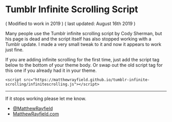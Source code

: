 # Tumblr Infinite Scrolling Script
( Modified to work in 2019 ) ( last updated: August 16th 2019 )

Many people use the Tumblr infinite scrolling script by Cody Sherman, but his page is dead and the script itself has also stopped working with a Tumblr update. I made a very small tweak to it and now it appears to work just fine.

If you are adding infinite scrolling for the first time, just add the script tag below to the bottom of your theme body. Or swap out the old script tag for this one if you already had it in your theme.

```
<script src="https://matthewrayfield.github.io/tumblr-infinite-scrolling/infinitescrolling.js"></script>
```

---

If it stops working please let me know.
- [@MatthewRayfield](http://twitter.com/matthewrayfield)
- [MatthewRayfield.com](http://matthewrayfield.com)
